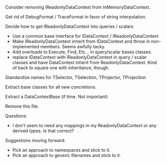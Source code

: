 Consider removing IReadonlyDataContext from InMemoryDataContext.

Get rid of DebugFormat / TraceFormat in favor of string interpolation.

Decide how to get IReadonlyDataContext into queries / scalars
- Use a common base interface for IDataContext / IReadonlyDataContext
- Make IReadonlyDataContext inherit from IDataContext  and throw in non-implemented members.  Seems awfully tacky.
- Add overloads to Execute, Find, Etc... in query/scalar bases classes.
- replace IDataContext with IReadonlyDataContext in query / scalar classes and have DataContext inherit from ReadonlyDataContext.  Kind of back to square one with inheritance, though.

Standardize names for TSelector, TSelection, TProjector, TProjection

Extract base classes for all new concretions.

Extract a DataContextBase (if time.  Not important)

Remove this file.


Questions:
- I don't seem to need any mappings in my ReadonlyDataContext or any derived types.  Is that correct?

Suggestions moving forward:
- Pick an approach to namespaces and stick to it.
- Pick an approach to generic filenames and stick to it.
